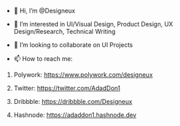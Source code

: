 - 👋 Hi, I’m @Designeux
- 👀 I’m interested in UI/Visual Design, Product Design, UX Design/Research, Technical Writing

- 💞️ I’m looking to collaborate on UI Projects
- 📫 How to reach me:
1. Polywork: https://www.polywork.com/designeux

2. Twitter: https://twitter.com/AdadDon1

3. Dribbble: https://dribbble.com/Designeux

4. Hashnode: https://adaddon1.hashnode.dev

<!---
Designeux/Designeux is a ✨ special ✨ repository because its `README.md` (this file) appears on your GitHub profile.
You can click the Preview link to take a look at your changes.
--->
